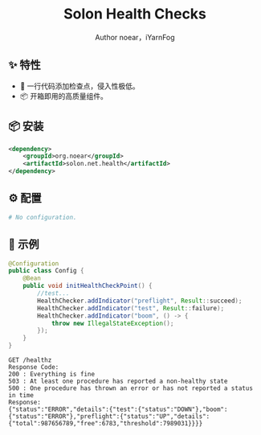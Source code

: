 <h1 align="center">Solon Health Checks</h1>

<div align="center">
Author noear，iYarnFog
</div>

## ✨ 特性

- 🌈 一行代码添加检查点，侵入性极低。
- 📦 开箱即用的高质量组件。

## 📦 安装

```xml
<dependency>
    <groupId>org.noear</groupId>
    <artifactId>solon.net.health</artifactId>
</dependency>
```

## ⚙️ 配置

```yaml
# No configuration.
```

## 🔨 示例

```java
@Configuration
public class Config {
    @Bean
    public void initHealthCheckPoint() {
        //test...
        HealthChecker.addIndicator("preflight", Result::succeed);
        HealthChecker.addIndicator("test", Result::failure);
        HealthChecker.addIndicator("boom", () -> {
            throw new IllegalStateException();
        });
    }
}
```

```text
GET /healthz
Response Code:
200 : Everything is fine
503 : At least one procedure has reported a non-healthy state
500 : One procedure has thrown an error or has not reported a status in time
Response:
{"status":"ERROR","details":{"test":{"status":"DOWN"},"boom":{"status":"ERROR"},"preflight":{"status":"UP","details":{"total":987656789,"free":6783,"threshold":7989031}}}}
```
